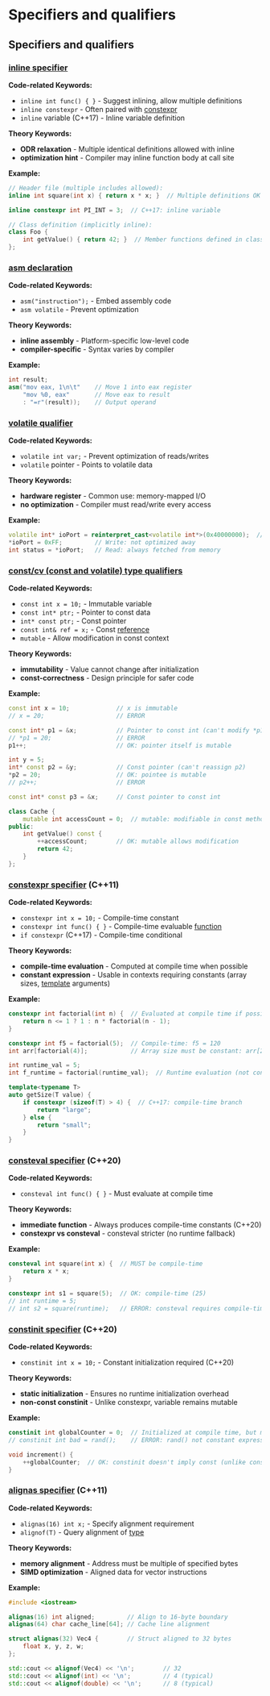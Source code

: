 # Specifiers and qualifiers

## Specifiers and qualifiers

### [inline specifier](https://en.cppreference.com/w/cpp/language/inline.html)

**Code-related Keywords:**
- `inline int func() { }` - Suggest inlining, allow multiple definitions
- `inline constexpr` - Often paired with [constexpr](../../04_expressions/expressions.md#constexpr)
- `inline` variable (C++17) - Inline variable definition

**Theory Keywords:**
- **ODR relaxation** - Multiple identical definitions allowed with inline
- **optimization hint** - Compiler may inline function body at call site

**Example:**
```cpp
// Header file (multiple includes allowed):
inline int square(int x) { return x * x; }  // Multiple definitions OK

inline constexpr int PI_INT = 3;  // C++17: inline variable

// Class definition (implicitly inline):
class Foo {
    int getValue() { return 42; }  // Member functions defined in class are inline
};
```

### [asm declaration](https://en.cppreference.com/w/cpp/language/asm.html)

**Code-related Keywords:**
- `asm("instruction");` - Embed assembly code
- `asm volatile` - Prevent optimization

**Theory Keywords:**
- **inline assembly** - Platform-specific low-level code
- **compiler-specific** - Syntax varies by compiler

**Example:**
```cpp
int result;
asm("mov eax, 1\n\t"    // Move 1 into eax register
    "mov %0, eax"       // Move eax to result
    : "=r"(result));    // Output operand
```

### [volatile qualifier](https://en.cppreference.com/w/cpp/language/cv.html)

**Code-related Keywords:**
- `volatile int var;` - Prevent optimization of reads/writes
- `volatile` pointer - Points to volatile data

**Theory Keywords:**
- **hardware register** - Common use: memory-mapped I/O
- **no optimization** - Compiler must read/write every access

**Example:**
```cpp
volatile int* ioPort = reinterpret_cast<volatile int*>(0x40000000);  // Memory-mapped I/O
*ioPort = 0xFF;         // Write: not optimized away
int status = *ioPort;   // Read: always fetched from memory
```

### [const/cv (const and volatile) type qualifiers](https://en.cppreference.com/w/cpp/language/cv.html)

**Code-related Keywords:**
- `const int x = 10;` - Immutable variable
- `const int* ptr;` - Pointer to const data
- `int* const ptr;` - Const pointer
- `const int& ref = x;` - Const [reference](compound_types.md)
- `mutable` - Allow modification in const context

**Theory Keywords:**
- **immutability** - Value cannot change after initialization
- **const-correctness** - Design principle for safer code

**Example:**
```cpp
const int x = 10;             // x is immutable
// x = 20;                    // ERROR

const int* p1 = &x;           // Pointer to const int (can't modify *p1)
// *p1 = 20;                  // ERROR
p1++;                         // OK: pointer itself is mutable

int y = 5;
int* const p2 = &y;           // Const pointer (can't reassign p2)
*p2 = 20;                     // OK: pointee is mutable
// p2++;                      // ERROR

const int* const p3 = &x;     // Const pointer to const int

class Cache {
    mutable int accessCount = 0;  // mutable: modifiable in const methods
public:
    int getValue() const {
        ++accessCount;        // OK: mutable allows modification
        return 42;
    }
};
```

### [constexpr specifier](https://en.cppreference.com/w/cpp/language/constexpr.html) (C++11)

**Code-related Keywords:**
- `constexpr int x = 10;` - Compile-time constant
- `constexpr int func() { }` - Compile-time evaluable [function](../../07_functions/functions.md)
- `if constexpr` (C++17) - Compile-time conditional

**Theory Keywords:**
- **compile-time evaluation** - Computed at compile time when possible
- **constant expression** - Usable in contexts requiring constants (array sizes, [template](../../10_templates/templates.md) arguments)

**Example:**
```cpp
constexpr int factorial(int n) {  // Evaluated at compile time if possible
    return n <= 1 ? 1 : n * factorial(n - 1);
}

constexpr int f5 = factorial(5);  // Compile-time: f5 = 120
int arr[factorial(4)];            // Array size must be constant: arr[24]

int runtime_val = 5;
int f_runtime = factorial(runtime_val);  // Runtime evaluation (not constexpr context)

template<typename T>
auto getSize(T value) {
    if constexpr (sizeof(T) > 4) {  // C++17: compile-time branch
        return "large";
    } else {
        return "small";
    }
}
```

### [consteval specifier](https://en.cppreference.com/w/cpp/language/consteval.html) (C++20)

**Code-related Keywords:**
- `consteval int func() { }` - Must evaluate at compile time

**Theory Keywords:**
- **immediate function** - Always produces compile-time constants (C++20)
- **constexpr vs consteval** - consteval stricter (no runtime fallback)

**Example:**
```cpp
consteval int square(int x) {  // MUST be compile-time
    return x * x;
}

constexpr int s1 = square(5);  // OK: compile-time (25)
// int runtime = 5;
// int s2 = square(runtime);   // ERROR: consteval requires compile-time argument
```

### [constinit specifier](https://en.cppreference.com/w/cpp/language/constinit.html) (C++20)

**Code-related Keywords:**
- `constinit int x = 10;` - Constant initialization required (C++20)

**Theory Keywords:**
- **static initialization** - Ensures no runtime initialization overhead
- **non-const constinit** - Unlike constexpr, variable remains mutable

**Example:**
```cpp
constinit int globalCounter = 0;  // Initialized at compile time, but mutable
// constinit int bad = rand();    // ERROR: rand() not constant expression

void increment() {
    ++globalCounter;  // OK: constinit doesn't imply const (unlike constexpr)
}
```

### [alignas specifier](https://en.cppreference.com/w/cpp/language/alignas.html) (C++11)

**Code-related Keywords:**
- `alignas(16) int x;` - Specify alignment requirement
- `alignof(T)` - Query alignment of [type](../../02_types_and_objects/types.md)

**Theory Keywords:**
- **memory alignment** - Address must be multiple of specified bytes
- **SIMD optimization** - Aligned data for vector instructions

**Example:**
```cpp
#include <iostream>

alignas(16) int aligned;         // Align to 16-byte boundary
alignas(64) char cache_line[64]; // Cache line alignment

struct alignas(32) Vec4 {        // Struct aligned to 32 bytes
    float x, y, z, w;
};

std::cout << alignof(Vec4) << '\n';        // 32
std::cout << alignof(int) << '\n';         // 4 (typical)
std::cout << alignof(double) << '\n';      // 8 (typical)
```
